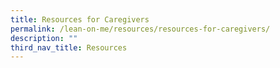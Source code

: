 ```yaml
---
title: Resources for Caregivers
permalink: /lean-on-me/resources/resources-for-caregivers/
description: ""
third_nav_title: Resources
---
```


